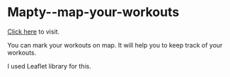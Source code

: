 # Mapty--map-your-workouts

[Click here](https://cheery-alpaca-61b679.netlify.app/) to visit.

You can mark your workouts on map. It will help you to keep track of your workouts.

I used Leaflet library for this.
